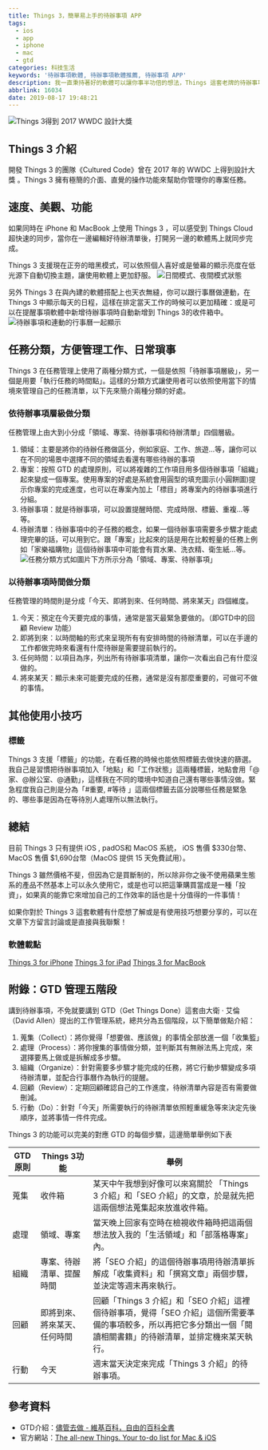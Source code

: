 ```yaml
---
title: Things 3，簡單易上手的待辦事項 APP
tags:
  - ios
  - app
  - iphone
  - mac
  - gtd
categories: 科技生活
keywords: '待辦事項軟體, 待辦事項軟體推薦, 待辦事項 APP'
description: 我一直秉持著好的軟體可以讓你事半功倍的想法，Things 這套老牌的待辦事項 APP 目前已經出到了第三代，本文將會介紹 Things 3 的基本功能和簡單的 GTD 觀念，幫助你選擇是否要花錢購買這套待辦事項 APP。
abbrlink: 16034
date: 2019-08-17 19:48:21
---
```


![Things 3得到 2017 WWDC 設計大獎](https://res.cloudinary.com/larrynote/image/upload/v1567305905/larrynotepost/images34_uapvor.png)
## Things 3 介紹
開發 Things 3 的團隊《Cultured Code》曾在 2017 年的 WWDC 上得到設計大獎 。Things 3 擁有極簡的介面、直覺的操作功能來幫助你管理你的專案任務。

## 速度、美觀、功能
如果同時在 iPhone 和 MacBook 上使用 Things 3 ，可以感受到 Things Cloud 超快速的同步，當你在一邊編輯好待辦清單後，打開另一邊的軟體馬上就同步完成。

<!--more-->

Things 3 支援現在正夯的暗黑模式，可以依照個人喜好或是螢幕的顯示亮度在低光源下自動切換主題，讓使用軟體上更加舒服。
![日間模式、夜間模式狀態](https://res.cloudinary.com/larrynote/image/upload/v1567305905/larrynotepost/images35_qvbtjb.jpg)

另外 Things 3 在與內建的軟體搭配上也天衣無縫，你可以跟行事曆做連動，在 Things 3 中顯示每天的日程，這樣在排定當天工作的時候可以更加精確：或是可以在提醒事項軟體中新增待辦事項時自動新增到 Things 3的收件箱中。
![待辦事項和連動的行事曆一起顯示](ihttps://res.cloudinary.com/larrynote/image/upload/v1567305905/larrynotepost/images36_qqcapl.jpg)

## 任務分類，方便管理工作、日常瑣事
Things 3 在任務管理上使用了兩種分類方式，一個是依照「待辦事項層級」，另一個是用要「執行任務的時間點」。這樣的分類方式讓使用者可以依照使用當下的情境來管理自己的任務清單，以下先來簡介兩種分類的好處。

### 依待辦事項層級做分類
任務管理上由大到小分成「領域、專案、待辦事項和待辦清單」四個層級。
1. 領域：主要是將你的待辦任務做區分，例如家庭、工作、旅遊...等，讓你可以在不同的場景中選擇不同的領域去看還有哪些待辦的事項
2. 專案：按照 GTD 的處理原則，可以將複雜的工作項目用多個待辦事項「組織」起來變成一個專案。使用專案的好處是系統會用圓型的填充圖示(小圓餅圖)提示你專案的完成進度，也可以在專案內加上「標目」將專案內的待辦事項進行分組。
3. 待辦事項：就是待辦事項，可以設置提醒時間、完成時限、標籤、重複...等等。
4. 待辦清單：待辦事項中的子任務的概念，如果一個待辦事項需要多步驟才能處理完畢的話，可以用到它。跟「專案」比起來的話是用在比較輕量的任務上例如「家樂福購物」這個待辦事項中可能會有買水果、洗衣精、衛生紙...等。
![任務分類方式如圖片下方所示分為「領域、專案、待辦事項」](https://res.cloudinary.com/larrynote/image/upload/v1567305906/larrynotepost/images37_wuk4ts.jpg) 

### 以待辦事項時間做分類
任務管理的時間則是分成「今天、即將到來、任何時間、將來某天」四個維度。

1. 今天：預定在今天要完成的事情，通常是當天最緊急要做的。（即GTD中的回顧 Review 功能）
2. 即將到來：以時間軸的形式來呈現所有有安排時間的待辦清單，可以在手邊的工作都做完時來看還有什麼待辦是需要提前執行的。
3. 任何時間：以項目為序，列出所有待辦事項清單，讓你一次看出自己有什麼沒做的。
4. 將來某天：顯示未來可能要完成的任務，通常是沒有那麼重要的，可做可不做的事情。

## 其他使用小技巧
### 標籤
Things 3 支援「標籤」的功能，在看任務的時候也能依照標籤去做快速的篩選。我自己是習慣把待辦事項加入「地點」和「工作狀態」這兩種標籤，地點會用「@家、@辦公室、@通勤」，這樣我在不同的環境中知道自己還有哪些事情沒做。緊急程度我自己則是分為「#重要, #等待 」這兩個標籤去區分說哪些任務是緊急的、哪些事是因為在等待別人處理所以無法執行。

## 總結
目前 Things 3 只有提供 iOS , padOS和 MacOS 系統， iOS 售價 $330台幣、MacOS 售價 $1,690台幣（MacOS 提供 15 天免費試用）。

Things 3 雖然價格不斐，但因為它是買斷制的，所以除非你之後不使用蘋果生態系的產品不然基本上可以永久使用它，或是也可以把這筆購買當成是一種「投資」，如果真的能靠它來增加自己的工作效率的話也是十分值得的一件事情！

如果你對於 Things 3 這套軟體有什麼想了解或是有使用技巧想要分享的，可以在文章下方留言討論或是直接與我聯繫！

### 軟體載點
[Things 3 for iPhone](https://apps.apple.com/tw/app/things-3/id904237743?mt=8)
[‎Things 3 for iPad](https://apps.apple.com/tw/app/things-3-for-ipad/id904244226?mt=8)
[Things 3 for ‎MacBook](https://apps.apple.com/app/things-3/id904280696?mt=12)

## 附錄：GTD 管理五階段
講到待辦事項，不免就要講到 GTD（Get Things Done）這套由大衛 ‧ 艾倫（David Allen）提出的工作管理系統，總共分為五個階段，以下簡單做點介紹：
1. 蒐集（Collect）：將你覺得「想要做、應該做」的事情全部放進一個「收集籃」
2. 處理（Process）：將你搜集的事情做分類，並判斷其有無辦法馬上完成，來選擇要馬上做或是拆解成多步驟。
3. 組織（Organize）：針對需要多步驟才能完成的任務，將它行動步驟變成多項待辦清單，並配合行事曆作為執行的提醒。
4. 回顧（Review）：定期回顧確認自己的工作進度，待辦清單內容是否有需要做刪減。
5. 行動（Do）：針對「今天」所需要執行的待辦清單依照輕重緩急等來決定先後順序，並將事情一件件完成。

Things 3 的功能可以完美的對應 GTD 的每個步驟，這邊簡單舉例如下表

| GTD原則 | Things 3功能 | 舉例 |
| - | - | - |
| 蒐集 | 收件箱 | 某天中午我想到好像可以來寫關於 「Things 3 介紹」和「SEO 介紹」的文章，於是就先把這兩個想法蒐集起來放進收件箱。 |
| 處理 | 領域、專案 | 當天晚上回家有空時在檢視收件箱時把這兩個想法放入我的「生活領域」和「部落格專案」內。 |
| 組織 | 專案、待辦清單、提醒時間 | 將「SEO 介紹」的這個待辦事項用待辦清單拆解成「收集資料」和「撰寫文章」兩個步驟，並決定等週末再來執行。 |
| 回顧 | 即將到來、將來某天、任何時間 | 回顧「Things 3 介紹」和「SEO 介紹」這裡個待辦事項，覺得「SEO 介紹」這個所需要準備的事項較多，所以再把它多分類出一個「閱讀相關書籍」的待辦清單，並排定機來某天執行。 |
| 行動 | 今天 | 週末當天決定來完成「Things 3 介紹」的待辦事項。 |

## 參考資料
* GTD介紹：[儘管去做 - 維基百科，自由的百科全書](https://zh.wikipedia.org/wiki/%E5%B0%BD%E7%AE%A1%E5%8E%BB%E5%81%9A)
* 官方網站：[The all-new Things. Your to-do list for Mac & iOS](https://culturedcode.com/things/)